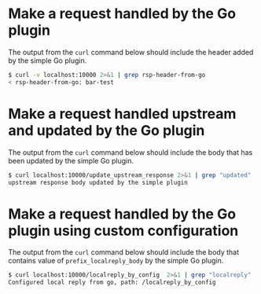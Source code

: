 # Make a request handled by the Go plugin

The output from the `curl` command below should include the header added by the simple Go plugin.

```bash
$ curl -v localhost:10000 2>&1 | grep rsp-header-from-go
< rsp-header-from-go: bar-test
```

# Make a request handled upstream and updated by the Go plugin

The output from the `curl` command below should include the body that has been updated by the simple Go plugin.

```bash
$ curl localhost:10000/update_upstream_response 2>&1 | grep "updated"
upstream response body updated by the simple plugin
```

# Make a request handled by the Go plugin using custom configuration

The output from the `curl` command below should include the body that contains value of
`prefix_localreply_body` by the simple Go plugin.

```bash
$ curl localhost:10000/localreply_by_config  2>&1 | grep "localreply"
Configured local reply from go, path: /localreply_by_config
```